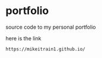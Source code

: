 # portfolio

source code to my personal portfolio

here is the link 

```
https://mikeitrain1.github.io/
```
